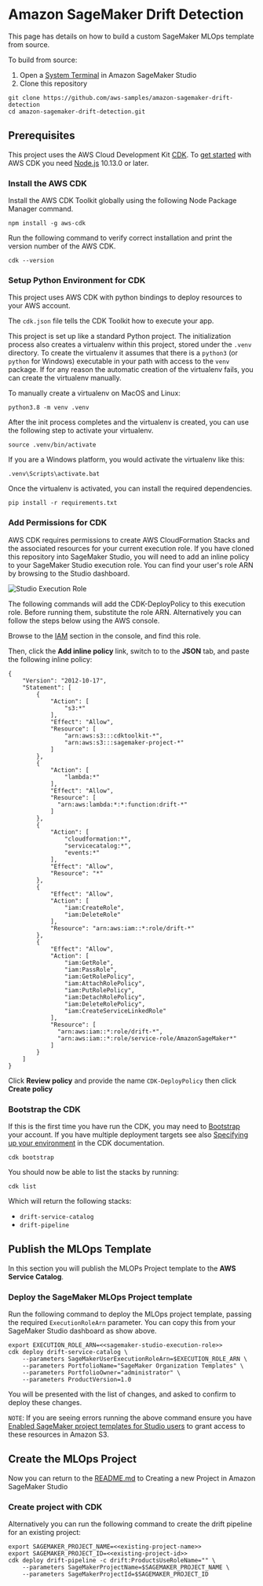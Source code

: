 # Amazon SageMaker Drift Detection

This page has details on how to build a custom SageMaker MLOps template from source.

To build from source:

1. Open a [System Terminal](https://docs.aws.amazon.com/sagemaker/latest/dg/studio-launcher.html) in Amazon SageMaker Studio
2. Clone this repository

```
git clone https://github.com/aws-samples/amazon-sagemaker-drift-detection
cd amazon-sagemaker-drift-detection.git
```

## Prerequisites

This project uses the AWS Cloud Development Kit [CDK](https://aws.amazon.com/cdk/).  To [get started](https://docs.aws.amazon.com/cdk/latest/guide/getting_started.html) with AWS CDK you need [Node.js](https://nodejs.org/en/download/) 10.13.0 or later.

### Install the AWS CDK

Install the AWS CDK Toolkit globally using the following Node Package Manager command.

```
npm install -g aws-cdk
```

Run the following command to verify correct installation and print the version number of the AWS CDK.

```
cdk --version
```

### Setup Python Environment for CDK

This project uses AWS CDK with python bindings to deploy resources to your AWS account.

The `cdk.json` file tells the CDK Toolkit how to execute your app.

This project is set up like a standard Python project.  The initialization
process also creates a virtualenv within this project, stored under the `.venv`
directory.  To create the virtualenv it assumes that there is a `python3`
(or `python` for Windows) executable in your path with access to the `venv`
package. If for any reason the automatic creation of the virtualenv fails,
you can create the virtualenv manually.

To manually create a virtualenv on MacOS and Linux:

```
python3.8 -m venv .venv
```

After the init process completes and the virtualenv is created, you can use the following
step to activate your virtualenv.

```
source .venv/bin/activate
```

If you are a Windows platform, you would activate the virtualenv like this:

```
.venv\Scripts\activate.bat
```

Once the virtualenv is activated, you can install the required dependencies.

```
pip install -r requirements.txt
```

### Add Permissions for CDK

AWS CDK requires permissions to create AWS CloudFormation Stacks and the associated resources for your current execution role. If you have cloned this repository into SageMaker Studio, you will need to add an inline policy to your SageMaker Studio execution role. You can find your user's role ARN by browsing to the Studio dashboard.

![Studio Execution Role](docs/studio-execution-role.png)

The following commands will add the CDK-DeployPolicy to this  execution role. Before running them, substitute the role ARN. Alternatively you can follow the steps below using the AWS console.

Browse to the [IAM](https://console.aws.amazon.com/iam) section in the console, and find this role.

Then, click the **Add inline policy** link, switch to to the **JSON** tab, and paste the following inline policy:

```
{
    "Version": "2012-10-17",
    "Statement": [
        {
            "Action": [
                "s3:*"
            ],
            "Effect": "Allow",
            "Resource": [
                "arn:aws:s3:::cdktoolkit-*",
                "arn:aws:s3:::sagemaker-project-*"
            ]
        },
        {
            "Action": [
                "lambda:*"
            ],
            "Effect": "Allow",
            "Resource": [
              "arn:aws:lambda:*:*:function:drift-*"
            ]
        },
        {
            "Action": [
                "cloudformation:*",
                "servicecatalog:*",
                "events:*"
            ],
            "Effect": "Allow",
            "Resource": "*"
        },
        {
            "Effect": "Allow",
            "Action": [
                "iam:CreateRole",
                "iam:DeleteRole"
            ],
            "Resource": "arn:aws:iam::*:role/drift-*"
        },
        {
            "Effect": "Allow",
            "Action": [
                "iam:GetRole",
                "iam:PassRole",
                "iam:GetRolePolicy",
                "iam:AttachRolePolicy",
                "iam:PutRolePolicy",
                "iam:DetachRolePolicy",
                "iam:DeleteRolePolicy",
                "iam:CreateServiceLinkedRole"
            ],
            "Resource": [
              "arn:aws:iam::*:role/drift-*",
              "arn:aws:iam::*:role/service-role/AmazonSageMaker*"
            ]
        }
    ]
}
```

Click **Review policy** and provide the name `CDK-DeployPolicy` then click **Create policy**

### Bootstrap the CDK

If this is the first time you have run the CDK, you may need to [Bootstrap](https://docs.aws.amazon.com/cdk/latest/guide/bootstrapping.html) your account.  If you have multiple deployment targets see also [Specifying up your environment](https://docs.aws.amazon.com/cdk/latest/guide/cli.html#cli-environment) in the CDK documentation.

```
cdk bootstrap
```

You should now be able to list the stacks by running:

```
cdk list
```

Which will return the following stacks:

* `drift-service-catalog`
* `drift-pipeline`

## Publish the MLOps Template

In this section you will publish the MLOPs Project template to the **AWS Service Catalog**.

### Deploy the SageMaker MLOps Project template

Run the following command to deploy the MLOps project template, passing the required `ExecutionRoleArn` parameter.  You can copy this from your SageMaker Studio dashboard as show above.

```
export EXECUTION_ROLE_ARN=<<sagemaker-studio-execution-role>>
cdk deploy drift-service-catalog \
    --parameters SageMakerUserExecutionRoleArn=$EXECUTION_ROLE_ARN \
    --parameters PortfolioName="SageMaker Organization Templates" \
    --parameters PortfolioOwner="administrator" \
    --parameters ProductVersion=1.0
```

You will be presented with the list of changes, and asked to confirm to deploy these changes.

`NOTE`: If you are seeing errors running the above command ensure you have [Enabled SageMaker project templates for Studio users](https://docs.aws.amazon.com/sagemaker/latest/dg/sagemaker-projects-studio-updates.html) to grant access to these resources in Amazon S3.

## Create the MLOps Project

Now you can return to the [README.md](README.md#creating-a-new-project-in-amazon-sagemaker-studio) to Creating a new Project in Amazon SageMaker Studio

### Create project with CDK

Alternatively you can run the following command to create the drift pipeline for an existing project:

```
export SAGEMAKER_PROJECT_NAME=<<existing-project-name>>
export SAGEMAKER_PROJECT_ID=<<existing-project-id>>
cdk deploy drift-pipeline -c drift:ProductsUseRoleName="" \
    --parameters SageMakerProjectName=$SAGEMAKER_PROJECT_NAME \
    --parameters SageMakerProjectId=$SAGEMAKER_PROJECT_ID
```